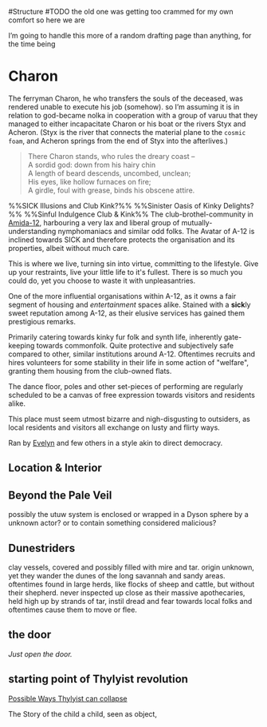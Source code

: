 ---
---

\#Structure #TODO 
the old one was getting too crammed for my own comfort so here we are

I’m going to handle this more of a random drafting page than anything, for the time being

# Charon

The ferryman Charon, he who transfers the souls of the deceased, was rendered unable to execute his job (somehow).
so I’m assuming it is in relation to god-became nolka in cooperation with a group of varuu that they managed to either incapacitate Charon or his boat or the rivers Styx and Acheron.
(Styx is the river that connects the material plane to the `cosmic foam`, and Acheron springs from the end of Styx into the afterlives.)

 > 
 > There Charon stands, who rules the dreary coast –  
 > A sordid god: down from his hairy chin  
 > A length of beard descends, uncombed, unclean;  
 > His eyes, like hollow furnaces on fire;  
 > A girdle, foul with grease, binds his obscene attire.

%%SICK Illusions and Club Kink?%%
%%Sinister Oasis of Kinky Delights?%%
%%Sinful Indulgence Club & Kink%%
The club-brothel-community in [Amida-12](Amida-12.md), harbouring a very lax and liberal group of mutually-understanding nymphomaniacs and similar odd folks. 
The Avatar of A-12 is inclined towards SICK and therefore protects the organisation and its properties, albeit without much care. 

This is where we live, turning sin into virtue, committing to the lifestyle. 
Give up your restraints, live your little life to it's fullest. 
There is so much you could do, yet you choose to waste it with unpleasantries. 

One of the more influential organisations within A-12, as it owns a fair segment of housing and *entertainment* spaces alike.
Stained with a **sick**ly sweet reputation among A-12, as their elusive services has gained them prestigious remarks. 

Primarily catering towards kinky fur folk and synth life, inherently gate-keeping towards commonfolk. 
Quite protective and subjectively safe compared to other, similar institutions around A-12.
Oftentimes recruits and hires volunteers for some stability in their life in some action of "welfare", granting them housing from the club-owned flats. 

The dance floor, poles and other set-pieces of performing are regularly scheduled to be a canvas of free expression towards visitors and residents alike. 

This place must seem utmost bizarre and nigh-disgusting to outsiders, as local residents and visitors all exchange on lusty and flirty ways. 

Ran by [Evelyn](..\..\Beings\Characters%20and%20People\Amidae\Evelyn.md) and few others in a style akin to direct democracy. 

## Location & Interior

## Beyond the Pale Veil

possibly the utuw system is enclosed or wrapped in a Dyson sphere by a unknown actor?
or to contain something considered malicious?

## Dunestriders

clay vessels, covered and possibly filled with mire and tar. origin unknown, yet they wander the dunes of the long savannah and sandy areas. oftentimes found in large herds, like flocks of sheep and cattle, but without their shepherd. 
never inspected up close as their massive apothecaries, held high up by strands of tar, instil dread and fear towards local folks and oftentimes cause them to move or flee.

## the door

*Just open the door.*

## starting point of Thylyist revolution

[Possible Ways Thylyist can collapse](..\..\Overviews\Possible%20Ways%20Thylyist%20can%20collapse.md)

The Story of the child 
a child, seen as object, 
